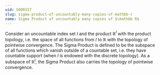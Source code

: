 ```yaml
---
uid: S000157
slug: sigma-product-of-uncountably-many-copies-of-mathbb-r
name: Sigma Product of uncountably many copies of $\mathbb R$
---
```

Consider an uncountable index set $I$ and the product $\mathbb R^I$ with the product topology, i.e. the space of all functions from $I$ to $\mathbb R$ with the topology of pointwise convergence. The Sigma Product is defined to be the subspace of all functions which vanish outside of a countable set, i.e. they have countable support (when $I$ is endowed with the discrete topology). As a subspace of $\mathbb R^I$, the Sigma Product also carries the topology of pointwise convergence.

